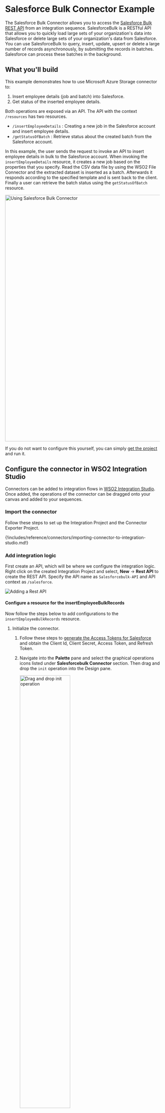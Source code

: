 # Salesforce Bulk Connector Example

The Salesforce Bulk Connector allows you to access the [Salesforce Bulk REST API](https://developer.salesforce.com/docs/atlas.en-us.api_asynch.meta/api_asynch/asynch_api_intro.htm) from an integration sequence. SalesforceBulk is a RESTful API that allows you to quickly load large sets of your organization's data into Salesforce or delete large sets of your organization's data from Salesforce. You can use SalesforceBulk to query, insert, update, upsert or delete a large number of records asynchronously, by submitting the records in batches. Salesforce can process these batches in the background.

## What you'll build

This example demonstrates how to use Microsoft Azure Storage connector to:

1. Insert employee details (job and batch) into Salesforce.
2. Get status of the inserted employee details.

Both operations are exposed via an API. The API with the context `/resources` has two resources.

* `/insertEmployeeDetails` : Creating a new job in the Salesforce account and insert employee details.
* `/getStatusOfBatch` : Retrieve status about the created batch from the Salesforce account.

In this example, the user sends the request to invoke an API to insert employee details in bulk to the Salesforce account. When invoking the `insertEmployeeDetails` resource, it creates a new job based on the properties that you specify. Read the CSV data file by using the WSO2 File Connector and the extracted dataset is inserted as a batch. Afterwards it responds according to the specified template and is sent back to the client. Finally a user can retrieve the batch status using the `getStatusOfBatch` resource. 

<img src="{{base_path}}/assets/img/integrate/connectors/salesforcebulk-connector.png" title="Using Salesforce Bulk Connector" width="800" alt="Using Salesforce Bulk Connector"/>

If you do not want to configure this yourself, you can simply [get the project](#get-the-project) and run it.

## Configure the connector in WSO2 Integration Studio

Connectors can be added to integration flows in [WSO2 Integration Studio](https://wso2.com/integration/integration-studio/). Once added, the operations of the connector can be dragged onto your canvas and added to your sequences.

### Import the connector

Follow these steps to set up the Integration Project and the Connector Exporter Project. 

{!includes/reference/connectors/importing-connector-to-integration-studio.md!} 

### Add integration logic

First create an API, which will be where we configure the integration logic. Right click on the created Integration Project and select, **New** -> **Rest API** to create the REST API. Specify the API name as `Salesforcebulk-API` and API context as `/salesforce`.
    
<img src="{{base_path}}/assets/img/integrate/connectors/adding-an-api.jpg" title="Adding a Rest API" alt="Adding a Rest API"/>

#### Configure a resource for the insertEmployeeBulkRecords 

Now follow the steps below to add configurations to the `insertEmployeeBulkRecords` resource.
    
1. Initialize the connector.
    
    1. Follow these steps to [generate the Access Tokens for Salesforce](salesforcebulk-connector-configuration/) and obtain the Client Id, Client Secret, Access Token, and Refresh Token.
    
    2. Navigate into the **Palette** pane and select the graphical operations icons listed under **Salesforcebulk Connector** section. Then drag and drop the `init` operation into the Design pane.
        
        <img src="{{base_path}}/assets/img/integrate/connectors/salesforcebulk-drag-and-drop-init.png" title="Drag and drop init operation" width="60%" alt="Drag and drop init operation"/>
        
    3. Add the property values into the `init` operation as shown below. Replace the `clientSecret`, `clientId`, `accessToken`, `refreshToken` with obtained values from above steps.
      
        - **clientSecret** : Value of your client secret given when you registered your application with Salesforce.
        - **clientId** : Value of your client ID given when you registered your application with Salesforce.
        - **accessToken** : Value of the access token to access the API via request.
        - **refreshToken** : Value of the refresh token.
       
        <img src="{{base_path}}/assets/img/integrate/connectors/salesforcebulk-api-init-operation-parameters.png" title="Add values to the init operation" width="60%" alt="Add values to the init operation"/>
     
2. Set up the `createJob` operation.

    1. Setup the `createJob` configurations. In this operation we are going to create a job in the Salesforce account. Please find the `createJob` operation parameters listed here.
       
        - **operation** : The processing operation that the job should perform.
        - **object** : The object type of data that is to be processed by the job.
        - **contentType** : The content type of the job.
        
        While invoking the API, the above `object` parameter value comes as a user input.
    
    2. Navigate into the **Palette** pane and select the graphical operations icons listed under **Salesforcebulk Connector** section. Then drag and drop the `createJob` operation into the Design pane.
    
        <img src="{{base_path}}/assets/img/integrate/connectors/salesforcebulk-drag-and-drop-createjob.png" title="Drag and drop creatJobe operation" width="60%" alt="Drag and drop createJob operations"/>
    
    3. To get the input values into the API, we can use the [property mediator]({{base_path}}/reference/mediators/property-mediator). Navigate into the **Palette** pane and select the graphical mediators icons listed under **Mediators** section. Then drag and drop the `Property` mediators into the Design pane as shown below.
    
        <img src="{{base_path}}/assets/img/integrate/connectors/salesforcebulk-api-drag-and-drop-property-mediator.png" title="Add property mediators" width="60%" alt="Add property mediators"/>

        The parameters available for configuring the Property mediator are as follows:
    
        > **Note**: The properties should be added to the palette before creating the operation.
    
    4. Add the property mediator to capture the `objectName` value.  This is the object type of data that is to be processed by the job.
   
        - **name** : objectName
        - **expression** : //object/text()
        - **type** : STRING
   
        <img src="{{base_path}}/assets/img/integrate/connectors/salesforcebulk-api-property-mediator-property1-value1.png" title="Add values to capture ObjectName value" width="60%" alt="Add values to capture ObjectName value"/>
        
3. Set up the fileconnector operation.

    1. Setup the `fileconnector.read` configurations. In this operation we are going to read the CSV file content by using the [WSO2 File Connector]({{base_path}}/reference/connectors/file-connector/file-connector-overview).
    
        - **contentType** : Content type of the files processed by the connector.
        - **source** : The location of the file. This can be a file on the local physical file system or a file on an FTP server. 
        - **filePattern** : The pattern of the file to be read.
                
        While invoking the API, the above `source` parameter value come as a user input.
        
        > **Note**: When you configuring this `source` parameter in Windows operating system you need to set this property shown bellow `<source>C:\\Users\Kasun\Desktop\Salesforcebulk-connector\SFBulk.csv</source>`.
            
    2. Navigate into the **Palette** pane and select the graphical operations icons listed under **Fileconnector Connector** section. Then drag and drop the `read` operation into the Design pane.
            
        <img src="{{base_path}}/assets/img/integrate/connectors/salesforcebulk-drag-and-drop-file-read.png" title="Drag and drop file read operation" width="70%" alt="Drag and drop file read operations"/>
            
    3. To get the input values in to the API we can use the [property mediator]({{base_path}}/reference/mediators/property-mediator). Navigate into the **Palette** pane and select the graphical mediators icons listed under **Mediators** section. Then drag and drop the `Property` mediators into the Design pane as steps given in section 2.3 the `createJob` operation.   .
                   
    4. Add the property mediator to capture the `source` value.  The source is location of the file. This can be a file on the local physical file system or a file on an FTP server.   
           
        - **name** : source
        - **expression** : //source/text()
        - **type** : STRING
       
        <img src="{{base_path}}/assets/img/integrate/connectors/salesforcebulk-api-property-mediator-source-property1-value1.png" title="Add values to capture source value" width="600" alt="Add values to capture source value"/>
                
4. Set up the addBatch operation.

    1. Initialize the connector. Please follow the steps given in section 1 in the `createJob` operation.
    
    2. Navigate into the **Palette** pane and select the graphical operations icons listed under **Salesforcebulk Connector** section. Then drag and drop the `addBatch` operation into the Design pane.

         - **objects** : A list of records to process.
         - **jobId** : The unique identifier of the job to which you want add a new batch.
         - **isQuery** : Set to true if the operation is query.
         - **contentType** : The content type of the batch data. The content type you specify should be compatible with the content type of the associated job. Possible values are application/xml and text/csv.
       
         While invoking the API, the above `jobId` and `objects` parameters values come as a user input. Using a property mediator will extract the `jobId` from the `createJob` response and store it into a configured `addBatch` operation.
                      
         <img src="{{base_path}}/assets/img/integrate/connectors/salesforcebulk-drag-and-drop-addbatch.png" title="Drag and drop addBatch operation" width="70%" alt="Drag and drop addBatch operations"/>
    
    3. To get the input values in to the API we can use the [property mediator]({{base_path}}/reference/mediators/property-mediator). Navigate into the **Palette** pane and select the graphical mediators icons listed under **Mediators** section. Then drag and drop the `Property` mediators into the Design pane as steps given in section 2.3 the `createJob` operation.   .
                       
    4. Add the property mediator to capture the `jobId` value.      
               
        - **name** : jobId
        - **expression** : //n0:jobInfo/n0:id
        - **type** : STRING
           
        <img src="{{base_path}}/assets/img/integrate/connectors/salesforcebulk-api-property-mediator-jobid-property1-value1.png" title="Add values to capture jobid value" width="600" alt="Add values to capture jobid value"/>
               
    5. To extract the `objects` from the file read operation, we used [data mapper]({{base_path}}/reference/mediators/data-mapper-mediator). It will grab the CSV file content and insert in to the `addBatch` operation.
    
        <img src="{{base_path}}/assets/img/integrate/connectors/salesforcebulk-drag-and-drop-datamapper.png" title="Drag and drop data mapper operation" width="70%" alt="Drag and drop data mapper operations"/>
    
5. Forward the backend response to the API caller.
    
    When you are invoking the created resource, the request of the message is going through the `/insertEmployeeBulkRecords` resource. Finally, it is passed to the [Respond mediator]({{base_path}}/reference/mediators/respond-mediator/). The Respond Mediator stops the processing on the current message and sends the message back to the client as a response.            
    
    1. Drag and drop **respond mediator** to the **Design view**. 
    
        <img src="{{base_path}}/assets/img/integrate/connectors/salesforcebulk-respond-mediator.png" title="Add Respond mediator" width="800" alt="Add Respond mediator"/>     
    
#### Configure a resource for the getStatusOfBatch 

1. Initialize the connector.
    
    You can use the generated tokens to initialize the connector. Please follow the steps  given in insertEmployeeBulkRecords section 1 for setting up the `init` operation.
    
2. Set up the getBatchStatus operation.

    1. To retrieve created batch status from the added batches in the Salesforce account, you need to add the `getBatchStatus` operation. 
        
    2. Navigate into the **Palette** pane and select the graphical operations icons listed under **Salesforce Connector** section. Then drag and drop the `getBatchStatus` operations into the Design pane.      
    
        - **jobId** : The unique identifier of the job to which the batch you specify belongs.
        - **batchId** : The unique identifier of the batch for which you want to retrieve the status.
        
        While invoking the API, the above `jobId` and `batchId` parameters values come as a user input.
                
        <img src="{{base_path}}/assets/img/integrate/connectors/salesforcebulk-getbatchstatus-drag-and-drop-query.png" title="Add query operation to getBatchStatus" width="70%" alt="Add query operation to getBatchStatus"/> 
    
    3. Add the property mediator to capture the `jobId` value.      
                   
         - **name** : jobId
         - **expression** : //jobId/text()
         - **type** : STRING
               
         <img src="{{base_path}}/assets/img/integrate/connectors/salesforcebulk-api-property-mediator-jobidgetstatus-property1-value1.png" title="Add values to capture jobid value" width="600" alt="Add values to capture jobid value"/>
    
    4. Add the property mediator to capture the `batchId` value.      
                          
         - **name** : batchId
         - **expression** : //batchId/text()
         - **type** : STRING
                      
         <img src="{{base_path}}/assets/img/integrate/connectors/salesforcebulk-api-property-mediator-batchidgetstatus-property1-value1.png" title="Add values to capture batchId value" width="600" alt="Add values to capture batchId value"/>

3. Forward the backend response to the API caller.
    
    When you are invoking the created resource, the request of the message is going through the `/insertEmployeeBulkRecords` resource. Finally, it is passed to the [Respond mediator]({{base_path}}/reference/mediators/respond-mediator/). The Respond Mediator stops the processing on the current message and sends the message back to the client as a response.            
    
    1. Drag and drop **respond mediator** to the **Design view**. 
           
         Now you can switch into the Source view and check the XML configuration files of the created API and sequences. 

        ??? note "create.xml"
            ```
              <?xml version="1.0" encoding="UTF-8"?>
                     <api context="/salesforce" name="Salesforcebulk-API" xmlns="http://ws.apache.org/ns/synapse">
                         <resource methods="POST" url-mapping="/insertEmployeeBulkRecords">
                             <inSequence>
                                 <property expression="//object/text()" name="objectName" scope="default" type="STRING"/>
                                 <property expression="//source/text()" name="source" scope="default" type="STRING"/>
                                 <salesforcebulk.init>
                                     <apiUrl>https://ap17.salesforce.com</apiUrl>
                                     <accessToken>00D2x000000pIxA!AR0AQJxgll8UgZqaocCP_U516yo.bpzV19USOFzw4tFsvjbdE6x_ccIKrZgQXLQesOt_VX6FeuSrGq_VxyLdrjvryqh8EBas</accessToken>
                                     <apiVersion>34</apiVersion>
                                     <refreshToken>5Aep861Xq7VoDavIt5QG2vWIHGbv.B1Q.4rMXb9o3DFmhvbChN3tF24fOGHvUcOU2iMWSF06w5bWFjmHgu0bA5s</refreshToken>
                                     <clientSecret>37D9E930DEEB0BAF7842124352065F6DB2D90219D9DB06238978590665EDEFEC</clientSecret>
                                     <clientId>3MVG97quAmFZJfVyr_k_q7IC1iEc71lap9m4ayJWpUrkVe85mnF0GNjsIu2G4__FGC4NOzS.3o10Eh_H81xX8</clientId>
                                 </salesforcebulk.init>
                                 <salesforcebulk.createJob>
                                     <operation>insert</operation>
                                     <object>{$ctx:objectName}</object>
                                     <contentType>XML</contentType>
                                 </salesforcebulk.createJob>
                                 <property expression="//n0:jobInfo/n0:id" name="jobId" scope="default" type="STRING" xmlns:n0="http://www.force.com/2009/06/asyncapi/dataload"/>
                                 <fileconnector.read>
                                     <source>{$ctx:source}</source>
                                     <contentType>text/plain</contentType>
                                     <filePattern>.*.csv</filePattern>
                                 </fileconnector.read>
                                 <datamapper config="gov:datamapper/NewConfig.dmc" inputSchema="gov:datamapper/NewConfig_inputSchema.json" inputType="XML" outputSchema="gov:datamapper/NewConfig_outputSchema.json" outputType="XML" xsltStyleSheet="gov:datamapper/NewConfig_xsltStyleSheet.xml"/>
                                 <salesforcebulk.init>
                                     <apiUrl>https://ap17.salesforce.com</apiUrl>
                                     <accessToken>00D2x000000pIxA!AR0AQJxgll8UgZqaocCP_U516yo.bpzV19USOFzw4tFsvjbdE6x_ccIKrZgQXLQesOt_VX6FeuSrGq_VxyLdrjvryqh8EBas</accessToken>
                                     <apiVersion>34</apiVersion>
                                     <refreshToken>5Aep861Xq7VoDavIt5QG2vWIHGbv.B1Q.4rMXb9o3DFmhvbChN3tF24fOGHvUcOU2iMWSF06w5bWFjmHgu0bA5s</refreshToken>
                                     <clientSecret>37D9E930DEEB0BAF7842124352065F6DB2D90219D9DB06238978590665EDEFEC</clientSecret>
                                     <clientId>3MVG97quAmFZJfVyr_k_q7IC1iEc71lap9m4ayJWpUrkVe85mnF0GNjsIu2G4__FGC4NOzS.3o10Eh_H81xX8</clientId>
                                 </salesforcebulk.init>
                                 <salesforcebulk.addBatch>
                                     <objects>{//values}</objects>
                                     <jobId>{$ctx:jobId}</jobId>
                                     <isQuery>false</isQuery>
                                     <contentType>application/xml</contentType>
                                 </salesforcebulk.addBatch>
                                 <respond/>
                             </inSequence>
                             <outSequence/>
                             <faultSequence/>
                         </resource>
                         <resource methods="POST" url-mapping="/getStatusOfBatch">
                             <inSequence>
                                 <property expression="//jobId/text()" name="jobId" scope="default" type="STRING"/>
                                 <property expression="//batchId/text()" name="batchId" scope="default" type="STRING"/>
                                 <salesforcebulk.init>
                                     <apiUrl>https://ap17.salesforce.com</apiUrl>
                                     <accessToken>00D2x000000pIxA!AR0AQJxgll8UgZqaocCP_U516yo.bpzV19USOFzw4tFsvjbdE6x_ccIKrZgQXLQesOt_VX6FeuSrGq_VxyLdrjvryqh8EBas</accessToken>
                                     <apiVersion>34</apiVersion>
                                     <refreshToken>5Aep861Xq7VoDavIt5QG2vWIHGbv.B1Q.4rMXb9o3DFmhvbChN3tF24fOGHvUcOU2iMWSF06w5bWFjmHgu0bA5s</refreshToken>
                                     <clientSecret>37D9E930DEEB0BAF7842124352065F6DB2D90219D9DB06238978590665EDEFEC</clientSecret>
                                     <clientId>3MVG97quAmFZJfVyr_k_q7IC1iEc71lap9m4ayJWpUrkVe85mnF0GNjsIu2G4__FGC4NOzS.3o10Eh_H81xX8</clientId>
                                 </salesforcebulk.init>
                                 <salesforcebulk.getBatchStatus>
                                     <jobId>{$ctx:jobId}</jobId>
                                     <batchId>{$ctx:batchId}</batchId>
                                 </salesforcebulk.getBatchStatus>
                                 <respond/>
                             </inSequence>
                             <outSequence/>
                             <faultSequence/>
                         </resource>
                     </api>
            ```

## Get the project

You can download the ZIP file and extract the contents to get the project code.

<a href="{{base_path}}/assets/attachments/connectors/salesforcebulk.zip">
    <img src="{{base_path}}/assets/img/integrate/connectors/download-zip.png" width="200" alt="Download ZIP">
</a>

!!! tip
    You may need to update the value of the access token and make other such changes before deploying and running this project.

## Deployment

Follow these steps to deploy the exported CApp in the integration runtime. 

**Deploying on Micro Integrator**

You can copy the composite application to the `<PRODUCT-HOME>/repository/deployment/server/carbonapps` folder and start the server. Micro Integrator will be started and the composite application will be deployed.

You can further refer the application deployed through the CLI tool. See the instructions on [managing integrations from the CLI]({{base_path}}/observe-and-manage/managing-integrations-with-apictl).

??? note "Click here for instructions on deploying on WSO2 Enterprise Integrator 6"
    1. You can copy the composite application to the `<PRODUCT-HOME>/repository/deployment/server/carbonapps` folder and start the server.

    2. WSO2 EI server starts and you can login to the Management Console via the `https://localhost:9443/carbon/` URL. Provide login credentials. The default credentials will be admin/admin. 

    3. You can see that the API is deployed under the API section. 

## Testing

Invoke the API as shown below using the curl command. Curl application can be downloaded from [here](https://curl.haxx.se/download.html).

1. Creating a new job in the in the Salesforce account and insert employee details.
 
     **Sample request**

     `curl -v POST -d <inserRecord><object>Account</object><source>/home/kasun/Documents/SFbulk.csv</source></inserRecord> "http://localhost:8290/salesforce/insertEmployeeBulkRecords" -H "Content-Type:application/xml"`

     **Expected Response**
    
    ```xml
     <?xml version="1.0" encoding="UTF-8"?>
     <batchInfo
       xmlns="http://www.force.com/2009/06/asyncapi/dataload">
        <id>7512x000002ywZNAAY</id>
        <jobId>7502x000002ypCDAAY</jobId>
        <state>Queued</state>
        <createdDate>2020-07-16T06:41:53.000Z</createdDate>
        <systemModstamp>2020-07-16T06:41:53.000Z</systemModstamp>
        <numberRecordsProcessed>2</numberRecordsProcessed>
        <numberRecordsFailed>2</numberRecordsFailed>
        <totalProcessingTime>93</totalProcessingTime>
        <apiActiveProcessingTime>2</apiActiveProcessingTime>
        <apexProcessingTime>0</apexProcessingTime>
     </batchInfo>
    ```

2. Get status of the inserted employee details.
 
    **Sample request**

     `curl -v POST -d <getBatchStatus><jobId>7502x000002yp73AAA</jobId><batchId>7512x000002ywWrAAI</batchId></getBatchStatus> "http://localhost:8290/resources/getStatusOfBatch" -H "Content-Type:application/xml"`

    **Expected Response**
    
    ```xml
     <?xml version="1.0" encoding="UTF-8"?>
     <batchInfo
       xmlns="http://www.force.com/2009/06/asyncapi/dataload">
        <id>7512x000002ywWrAAI</id>
        <jobId>7502x000002yp73AAA</jobId>
        <state>Failed</state>
        <stateMessage>InvalidBatch : Records not found</stateMessage>
        <createdDate>2020-07-16T06:14:36.000Z</createdDate>
        <systemModstamp>2020-07-16T06:14:37.000Z</systemModstamp>
        <numberRecordsProcessed>2</numberRecordsProcessed>
        <numberRecordsFailed>0</numberRecordsFailed>
        <totalProcessingTime>93</totalProcessingTime>
        <apiActiveProcessingTime>3</apiActiveProcessingTime>
        <apexProcessingTime>0</apexProcessingTime>
     </batchInfo>
    ```

## What's Next

- To customize this example for your own scenario, see [Salesforce bulk Connector Configuration]({{base_path}}/reference/connectors/salesforce-connectors/salesforcebulk-reference/) documentation for all operation details of the connector.
